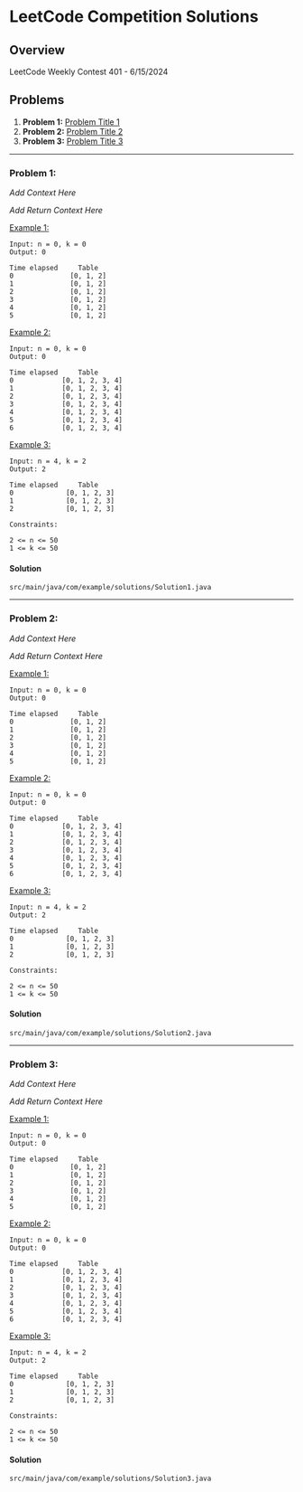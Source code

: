# LeetCode Competition Solutions

## Overview

LeetCode Weekly Contest 401 - 6/15/2024

## Problems

1. **Problem 1:** [Problem Title 1](#problem-1-title)
2. **Problem 2:** [Problem Title 2](#problem-2-title)
3. **Problem 3:** [Problem Title 3](#problem-3-title)

---

### Problem 1:

*Add Context Here*

*Add Return Context Here*

<u>Example 1:</u>
```
Input: n = 0, k = 0
Output: 0
```
```
Time elapsed     Table
0              [0, 1, 2]
1              [0, 1, 2]
2              [0, 1, 2]
3              [0, 1, 2]
4              [0, 1, 2]
5              [0, 1, 2]
```

<u>Example 2:</u>
```
Input: n = 0, k = 0
Output: 0
```
```
Time elapsed     Table
0            [0, 1, 2, 3, 4]
1            [0, 1, 2, 3, 4]
2            [0, 1, 2, 3, 4]
3            [0, 1, 2, 3, 4]
4            [0, 1, 2, 3, 4]
5            [0, 1, 2, 3, 4]
6            [0, 1, 2, 3, 4]
```

<u>Example 3:</u>
```
Input: n = 4, k = 2
Output: 2
```
```
Time elapsed     Table
0             [0, 1, 2, 3]
1             [0, 1, 2, 3]
2             [0, 1, 2, 3]
```

```
Constraints:

2 <= n <= 50
1 <= k <= 50
```

#### Solution
```src/main/java/com/example/solutions/Solution1.java```


---

### Problem 2:

*Add Context Here*

*Add Return Context Here*

<u>Example 1:</u>
```
Input: n = 0, k = 0
Output: 0
```
```
Time elapsed     Table
0              [0, 1, 2]
1              [0, 1, 2]
2              [0, 1, 2]
3              [0, 1, 2]
4              [0, 1, 2]
5              [0, 1, 2]
```

<u>Example 2:</u>
```
Input: n = 0, k = 0
Output: 0
```
```
Time elapsed     Table
0            [0, 1, 2, 3, 4]
1            [0, 1, 2, 3, 4]
2            [0, 1, 2, 3, 4]
3            [0, 1, 2, 3, 4]
4            [0, 1, 2, 3, 4]
5            [0, 1, 2, 3, 4]
6            [0, 1, 2, 3, 4]
```

<u>Example 3:</u>
```
Input: n = 4, k = 2
Output: 2
```
```
Time elapsed     Table
0             [0, 1, 2, 3]
1             [0, 1, 2, 3]
2             [0, 1, 2, 3]
```

```
Constraints:

2 <= n <= 50
1 <= k <= 50
```

#### Solution
```src/main/java/com/example/solutions/Solution2.java```


---

### Problem 3:

*Add Context Here*

*Add Return Context Here*

<u>Example 1:</u>
```
Input: n = 0, k = 0
Output: 0
```
```
Time elapsed     Table
0              [0, 1, 2]
1              [0, 1, 2]
2              [0, 1, 2]
3              [0, 1, 2]
4              [0, 1, 2]
5              [0, 1, 2]
```

<u>Example 2:</u>
```
Input: n = 0, k = 0
Output: 0
```
```
Time elapsed     Table
0            [0, 1, 2, 3, 4]
1            [0, 1, 2, 3, 4]
2            [0, 1, 2, 3, 4]
3            [0, 1, 2, 3, 4]
4            [0, 1, 2, 3, 4]
5            [0, 1, 2, 3, 4]
6            [0, 1, 2, 3, 4]
```

<u>Example 3:</u>
```
Input: n = 4, k = 2
Output: 2
```
```
Time elapsed     Table
0             [0, 1, 2, 3]
1             [0, 1, 2, 3]
2             [0, 1, 2, 3]
```

```
Constraints:

2 <= n <= 50
1 <= k <= 50
```

#### Solution
```src/main/java/com/example/solutions/Solution3.java```
